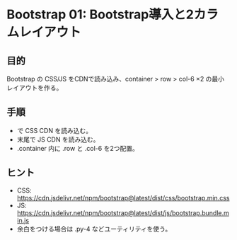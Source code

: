 # Bootstrap 01: Bootstrap導入と2カラムレイアウト

## 目的
Bootstrap の CSS/JS をCDNで読み込み、container > row > col-6 ×2 の最小レイアウトを作る。

## 手順
- <head> で CSS CDN を読み込む。
- <body> 末尾で JS CDN を読み込む。
- .container 内に .row と .col-6 を2つ配置。

## ヒント
- CSS: https://cdn.jsdelivr.net/npm/bootstrap@latest/dist/css/bootstrap.min.css
- JS:  https://cdn.jsdelivr.net/npm/bootstrap@latest/dist/js/bootstrap.bundle.min.js
- 余白をつける場合は .py-4 などユーティリティを使う。

